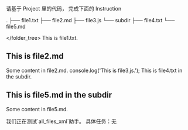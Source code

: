 请基于 Project 里的代码， 完成下面的 Instruction

<Project>
<folder_tree>
.
├── file1.txt
├── file2.md
├── file3.js
└── subdir
    ├── file4.txt
    └── file5.md

</folder_tree>
<files>
<file path="file1.txt">
This is file1.txt.
</file>
<file path="file2.md">
## This is file2.md

Some content in file2.md.
</file>
<file path="file3.js">
console.log('This is file3.js.');
</file>
<file path="subdir/file4.txt">
This is file4.txt in the subdir.
</file>
<file path="subdir/file5.md">
## This is file5.md in the subdir

Some content in file5.md.
</file>

</files>
</Project>

<Instruction>
我们正在测试`all_files_xml`助手。
具体任务：无
</Instruction>

